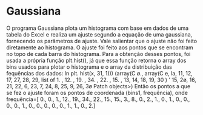 # Gaussiana
O programa Gaussiana plota um histograma com base em dados de uma tabela do Excel e realiza um ajuste segundo a equação de uma gaussiana, fornecendo os parâmetros de ajuste.   Vale salientar que o ajuste não foi feito diretamente ao histograma. O ajuste foi feito aos pontos que se encontram no topo de cada barra do histograma. Para a obtenção desses pontos, foi usada a própria função plt.hist(), já que essa função retorna o array dos bins usados para plotar o histograma e o array da distribuição das fequências dos dados:   In  plt. hist(x, 31, 1)))  (array(C ø.,  array(C e,  la, 11, 12,  17,  27, 28, 29,  list of  1. , 12. , 19. ,  34. , 22. , 15. ,  13, 14,  18, 19,  30 ) '  15,  2ø,  16,  21, 22,  6,  23,  7,  24,  8,  25,  9,  26,  3ø Patch objects>)  Então os pontos a que se fez o ajuste foram os pontos de coordenada (bins1, frequência), onde   frequência=[ 0.,  0.,  1., 12., 19., 34., 22., 15., 15.,  3.,  8.,  0.,  2.,            1.,  0.,  1.,  0.,  0.,  0.,  0.,  1.,  0.,  0.,  0.,  0.,  0.,            1.,  1.,  0.,  2.] 
